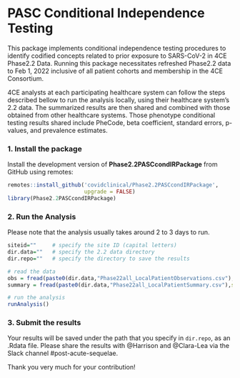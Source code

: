 PASC Conditional Independence Testing
================

<!-- README.md is generated from README.Rmd. Please edit that file -->
<!-- badges: start -->
<!-- badges: end -->

This package implements conditional independence testing procedures to
identify codified concepts related to prior exposure to SARS-CoV-2 in
4CE Phase2.2 Data. Running this package necessitates refreshed Phase2.2 
data to Feb 1, 2022 inclusive of all patient cohorts and membership in 
the 4CE Consortium.

4CE analysts at each participating healthcare system can follow the
steps described bellow to run the analysis locally, using their
healthcare system’s 2.2 data. The summarized results are then shared and
combined with those obtained from other healthcare systems. Those
phenotype conditional testing results shared include PheCode, beta coefficient,
standard errors, p-values, and prevalence estimates.

### 1. Install the package

Install the development version of **Phase2.2PASCcondIRPackage** from
GitHub using remotes:

``` r
remotes::install_github('covidclinical/Phase2.2PASCcondIRPackage',
                        upgrade = FALSE)
library(Phase2.2PASCcondIRPackage)
```

### 2. Run the Analysis

Please note that the analysis usually takes around 2 to 3 days to
run.

``` r
siteid=""     # specify the site ID (capital letters)
dir.data=""   # specify the 2.2 data directory
dir.repo=""   # specify the directory to save the results 

# read the data
obs = fread(paste0(dir.data,"Phase22all_LocalPatientObservations.csv"),stringsAsFactors = F)
summary = fread(paste0(dir.data,"Phase22all_LocalPatientSummary.csv"),stringsAsFactors = F)

# run the analysis
runAnalysis()
```

### 3. Submit the results

<!-- #### 1. Submit the results via GitHub -->
<!-- Finally, please submit the results to [Phase2.2PASCcondISummariesPublic](https://github.com/covidclinical/Phase2.2PASCcondISummariesPublic): -->
<!-- - Share your GitHub handle with @Clara-Lea via direct message so you can be added as contributor to the repository. -->
<!-- - Note that you will need to use a token to access **private** repositories. Please see the details [here](https://docs.github.com/en/github/authenticating-to-github/creating-a-personal-access-token). -->
<!-- To generate a new token, go to your GitHub settings -> Developer settings -> Personal access tokens -> Generate. -->
<!-- Then, run the following: -->
<!-- ```{r, eval=FALSE} -->
<!-- submitAnalysis() -->
<!-- ``` -->
<!-- #### 2. Alternatively, you can submit the results via Slack.  -->

Your results will be saved under the path that you specify in
`dir.repo`, as an .Rdata file. Please share the results with @Harrison
and @Clara-Lea via the Slack channel #post-acute-sequelae.

Thank you very much for your contribution!
